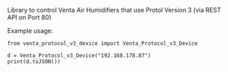 Library to control Venta Air Humidifiers that use Protol Version 3 (via REST API on Port 80) 

Example usage:
``` { .py }
from venta_protocol_v3_device import Venta_Protocol_v3_Device

d = Venta_Protocol_v3_Device("192.168.178.87")
print(d.toJSON())
```